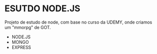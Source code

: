 # ESUTDO NODE.JS

Projeto de estudo de node, com base no curso da UDEMY, onde criamos um "mmorpg" de GOT.

* NODE.JS
* MONGO
* EXPRESS
